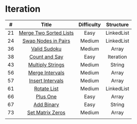 
# Iteration
| # | Title | Difficulty | Structure|
| :-----:| :----: | :----: |:----:|
|21|[Merge Two Sorted Lists](https://github.com/yuxuanm/Leetcode-Java/blob/master/Leetcode/src/linkedlist/Q21MergeTwoSortedLists.java)| Easy |LinkedList|
|24|[Swap Nodes in Pairs](https://github.com/yuxuanm/Leetcode-Java/blob/master/Leetcode/src/linkedlist/Q24SwapNodesInPairs.java)| Medium|LinkedList|
| 36| [Valid Sudoku](https://github.com/yuxuanm/Leetcode-Java/blob/master/Leetcode/src/array/Q36ValidSudoku.java)| Medium| Array |
|38|[Count and Say](https://github.com/yuxuanm/Leetcode-Java/blob/master/Leetcode/src/stringandinteger/Q38CountAndSay.java)| Easy |Iteration|
|43|[Multiply Strings](https://github.com/yuxuanm/Leetcode-Java/blob/master/Leetcode/src/stringandinteger/Q43MultiplyStrings.java)| Medium |String|
| 56 | [Merge Intervals](https://github.com/yuxuanm/Leetcode-Java/blob/master/Leetcode/src/array/Q56MergeIntervals.java) | Medium | Array |
| 57 | [Insert Intervals](https://github.com/yuxuanm/Leetcode-Java/blob/master/Leetcode/src/array/Q57InsertInterval.java) | Medium | Array |
|61|[Rotate List](https://github.com/yuxuanm/Leetcode-Java/blob/master/Leetcode/src/linkedlist/Q61RotateList.java)|Medium|LinkedList|
| 66 | [Plus One](https://github.com/yuxuanm/Leetcode-Java/blob/master/Leetcode/src/array/Q66PlusOne.java) | Easy | Array |
|67|[Add Binary](https://github.com/yuxuanm/Leetcode-Java/blob/master/Leetcode/src/stringandinteger/Q67AddBinary.java)| Easy |String|
| 73 | [Set Matrix Zeros](https://github.com/yuxuanm/Leetcode-Java/blob/master/Leetcode/src/array/Q73SetMatrixZeros.java) | Medium | Array |
||[]()|  ||
